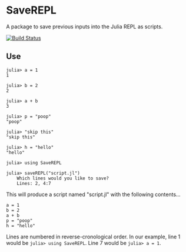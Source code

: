 # SaveREPL

A package to save previous inputs into the Julia REPL as scripts.

[![Build Status](https://travis-ci.org/sjkelly/SaveREPL.jl.svg?branch=master)](https://travis-ci.org/sjkelly/SaveREPL.jl)

## Use
```
julia> a = 1
1

julia> b = 2
2

julia> a + b
3

julia> p = "poop"
"poop"

julia> "skip this"
"skip this"

julia> h = "hello"
"hello"

julia> using SaveREPL

julia> saveREPL("script.jl")
	Which lines would you like to save?
	Lines: 2, 4:7
```

This will produce a script named "script.jl" with the following contents...

```
a = 1
b = 2
a + b
p = "poop"
h = "hello"
```

Lines are numbered in reverse-cronological order. In our example, line 1 would be `julia> using SaveREPL`. Line 7 would be `julia> a = 1`.

